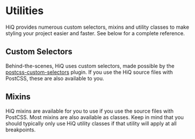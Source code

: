 # Utilities

HiQ provides numerous custom selectors, mixins and utility classes to make styling your project easier and faster. See below for a complete reference.

## Custom Selectors

Behind-the-scenes, HiQ uses custom selectors, made possible by the [postcss-custom-selectors](https://github.com/postcss/postcss-custom-selectors) plugin. If you use the HiQ source files with PostCSS, these are also available to you.

<SelectorsTable />

## Mixins

HiQ mixins are available for you to use if you use the source files with PostCSS. Most mixins are also available as classes. Keep in mind that you should typically only use HiQ utility classes if that utility will apply at all breakpoints.

<MixinsTable />
